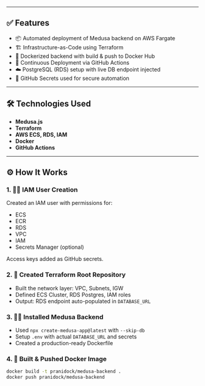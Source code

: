 
---

## ✅ Features

- 📦 Automated deployment of Medusa backend on AWS Fargate
- 🏗 Infrastructure-as-Code using Terraform
- 🐳 Dockerized backend with build & push to Docker Hub
- 🔁 Continuous Deployment via GitHub Actions
- ☁️ PostgreSQL (RDS) setup with live DB endpoint injected
- 🔐 GitHub Secrets used for secure automation

---

## 🛠 Technologies Used

- **Medusa.js**
- **Terraform**
- **AWS ECS, RDS, IAM**
- **Docker**
- **GitHub Actions**

---

## ⚙️ How It Works

### 1. 🧑‍💻 IAM User Creation

Created an IAM user with permissions for:
- ECS
- ECR
- RDS
- VPC
- IAM
- Secrets Manager (optional)

Access keys added as GitHub secrets.

### 2. 🧱 Created Terraform Root Repository

- Built the network layer: VPC, Subnets, IGW
- Defined ECS Cluster, RDS Postgres, IAM roles
- Output: RDS endpoint auto-populated in `DATABASE_URL`

### 3. 🧑‍🍳 Installed Medusa Backend

- Used `npx create-medusa-app@latest` with `--skip-db`
- Setup `.env` with actual `DATABASE_URL` and secrets
- Created a production-ready Dockerfile

### 4. 🐳 Built & Pushed Docker Image

```bash
docker build -t pranidock/medusa-backend .
docker push pranidock/medusa-backend
